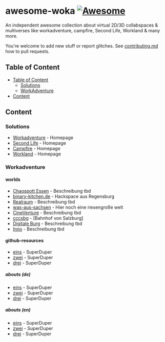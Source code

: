 # awesome-woka [![Awesome](https://awesome.re/badge.svg)](https://awesome.re)

An independent awesome collection about virtual 2D/3D collabspaces &amp; multiverses like workadventure, campfire, Second Life, Workland &amp; many more.

You're welcome to add new stuff or report glitches. See [contributing.md](contributing.md) how to pull requests.  


## Table of Content
- [Table of Content](#table-of-content)
  - [Solutions](#solutions)
  - [WorkAdventure](#workadventure)
- [Content](#content)

## Content

### Solutions
- [Workadventure]() - Homepage
- [Second Life]() - Homepage
- [Campfire]() - Homepage
- [Workland]() - Homepage
    
### Workadventure
#### worlds
- [Chaospott Essen](https://git.chaospott.de/Workadventure/workadventure) - Beschreibung tbd
- [binary-kitchen.de](https://play.wa.binary-kitchen.de/_/global/das-labor.github.io/workadv_das-labor/main.json) - Hackspace aus Regensburg
- [Realraum](https://play.workadventu.re/_/global/realraum.github.io/workadventur3space/bahnhof_graz.json#start_rj_nord_7) - Beschreibung tbd
- [was-aus-sachsen](https://play.workadventu.re/_/global/raw.githubusercontent.com/die3ungleichen/2D-Welt-thueringen/main/sachsen/sachsen.json#reentry-brandenburg) - Hier noch eine riesengroße welt
- [CineVenture](https://play.workadventu.re/_/nw9jns3ku5k/raw.githubusercontent.com/jofraesh/CineVenture/master/CineVentureMap.json) - Beschreibung tbd
- [cccsbg](https://play.workadventu.re/_/nw9jns3ku5k/finga.github.io/rc3-cccsbg/bahnsteig.json) - [Bahnhof von Salzburg]
- [Digitale Burg](https://lbwelt.digitale-burg.de/_/global/workadventure.digiburg.alexkern.dev/map1/map.json) - Beschreibung tbd
- [Inno](https://play.innohub13.de/_/global/maps.innohub13.de/live/innohub.json) - Beschreibung tbd


#### github-resources
- [eins]() - SuperDuper
- [zwei]() - SuperDuper
- [drei]() - SuperDuper

##### abouts (de)
- [eins]() - SuperDuper
- [zwei]() - SuperDuper
- [drei]() - SuperDuper

##### abouts (en)
- [eins]() - SuperDuper
- [zwei]() - SuperDuper
- [drei]() - SuperDuper
